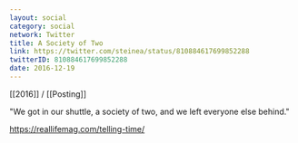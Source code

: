 ```yaml
---
layout: social
category: social
network: Twitter
title: A Society of Two
link: https://twitter.com/steinea/status/810884617699852288
twitterID: 810884617699852288
date: 2016-12-19
---
```


[[2016]] / [[Posting]]

"We got in our shuttle, a society of two, and we left everyone else behind."

<https://reallifemag.com/telling-time/>
